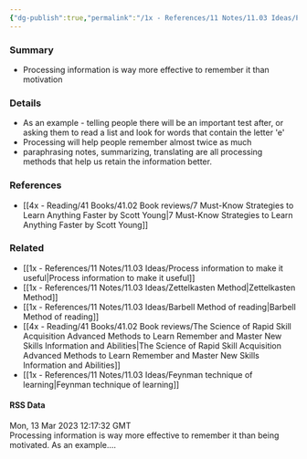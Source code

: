 ```yaml
---
{"dg-publish":true,"permalink":"/1x - References/11 Notes/11.03 Ideas/Processing more important than motivation for remembering information/","title":"Processing more important than motivation for remembering information","noteIcon":"","created":"2023-04-05T20:13:58.000+03:00","updated":"2024-02-14T20:18:25.051+03:00"}
---
```



### Summary
- Processing information is way more effective to remember it than motivation

### Details
- As an example - telling people there will be an important test after, or asking them to read a list and look for words that contain the letter 'e'
- Processing will help people remember almost twice as much
- paraphrasing notes, summarizing, translating are all processing methods that help us retain the information better.

### References
- [[4x - Reading/41 Books/41.02 Book reviews/7 Must-Know Strategies to Learn Anything Faster by Scott Young\|7 Must-Know Strategies to Learn Anything Faster by Scott Young]]

### Related
- [[1x - References/11 Notes/11.03 Ideas/Process information to make it useful\|Process information to make it useful]]
- [[1x - References/11 Notes/11.03 Ideas/Zettelkasten Method\|Zettelkasten Method]]
- [[1x - References/11 Notes/11.03 Ideas/Barbell Method of reading\|Barbell Method of reading]]
- [[4x - Reading/41 Books/41.02 Book reviews/The Science of Rapid Skill Acquisition Advanced Methods to Learn Remember and Master New Skills Information and Abilities\|The Science of Rapid Skill Acquisition Advanced Methods to Learn Remember and Master New Skills Information and Abilities]]
- [[1x - References/11 Notes/11.03 Ideas/Feynman technique of learning\|Feynman technique of learning]]

#### RSS Data
<div class='date'>Mon, 13 Mar 2023 12:17:32 GMT</div>
<div class='description'>Processing information is way more effective to remember it than being motivated. As an example....</div>
